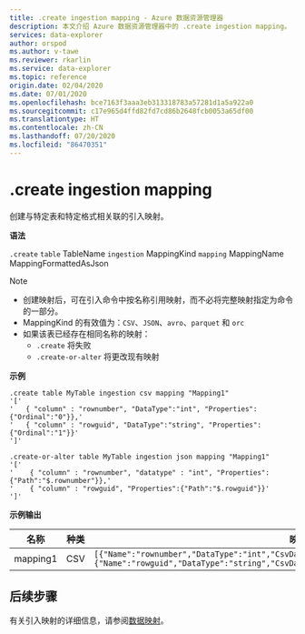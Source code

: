 ```yaml
---
title: .create ingestion mapping - Azure 数据资源管理器
description: 本文介绍 Azure 数据资源管理器中的 .create ingestion mapping。
services: data-explorer
author: orspod
ms.author: v-tawe
ms.reviewer: rkarlin
ms.service: data-explorer
ms.topic: reference
origin.date: 02/04/2020
ms.date: 07/01/2020
ms.openlocfilehash: bce7163f3aaa3eb313318783a57281d1a5a922a0
ms.sourcegitcommit: c17e965d4ffd82fd7cd86b2648fcb0053a65df00
ms.translationtype: HT
ms.contentlocale: zh-CN
ms.lasthandoff: 07/20/2020
ms.locfileid: "86470351"
---
```

# <a name="create-ingestion-mapping"></a>.create ingestion mapping

创建与特定表和特定格式相关联的引入映射。

**语法**

`.create` `table` TableName `ingestion` MappingKind `mapping` MappingName MappingFormattedAsJson   

> [!NOTE]
>
> - 创建映射后，可在引入命令中按名称引用映射，而不必将完整映射指定为命令的一部分。
> - MappingKind 的有效值为：`CSV`、`JSON`、`avro`、`parquet` 和 `orc`
> - 如果该表已经存在相同名称的映射：
>   - `.create` 将失败
>   - `.create-or-alter` 将更改现有映射

**示例**

```kusto
.create table MyTable ingestion csv mapping "Mapping1"
'['
'   { "column" : "rownumber", "DataType":"int", "Properties":{"Ordinal":"0"}},'
'   { "column" : "rowguid", "DataType":"string", "Properties":{"Ordinal":"1"}}'
']'

.create-or-alter table MyTable ingestion json mapping "Mapping1"
'['
'    { "column" : "rownumber", "datatype" : "int", "Properties":{"Path":"$.rownumber"}},'
'    { "column" : "rowguid", "Properties":{"Path":"$.rowguid"}}'
']'
```

**示例输出**

| 名称     | 种类 | 映射                                                                                                                                                                            |
| -------- | ---- | ---------------------------------------------------------------------------------------------------------------------------------------------------------------------------------- |
| mapping1 | CSV  | `[{"Name":"rownumber","DataType":"int","CsvDataType":null,"Ordinal":0,"ConstValue":null},{"Name":"rowguid","DataType":"string","CsvDataType":null,"Ordinal":1,"ConstValue":null}]` |

## <a name="next-steps"></a>后续步骤

有关引入映射的详细信息，请参阅[数据映射](mappings.md)。
